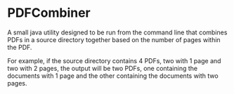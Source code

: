 PDFCombiner
===========

A small java utility designed to be run from the command line that combines PDFs in a source directory together based on the number of pages within the PDF.

For example, if the source directory contains 4 PDFs, two with 1 page and two with 2 pages, the output will be two PDFs, one containing the documents with 1 page and the other containing the documents with two pages.
